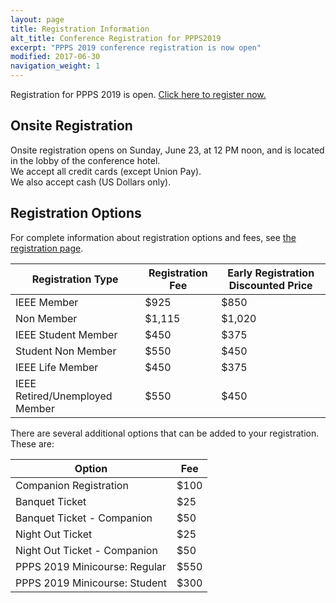 ```yaml
---
layout: page
title: Registration Information
alt_title: Conference Registration for PPPS2019
excerpt: "PPPS 2019 conference registration is now open"
modified: 2017-06-30
navigation_weight: 1
---
```


Registration for PPPS 2019 is open. [Click here to register now.](http://www.cvent.com/d/b4q9tx)

## Onsite Registration
Onsite registration opens on Sunday, June 23, at 12 PM noon, and is located in the lobby of the conference hotel.<br>
We accept all credit cards (except Union Pay).<br>
We also accept cash (US Dollars only).

## Registration Options
For complete information about registration options and fees, see [the registration page](http://www.cvent.com/events/2019-ieee-pulsed-power-and-plasma-science-conference-ppps-2019-/fees-174d6fa9e68b4589a41fa87ba6e8f8c9.aspx).

| Registration Type | Registration Fee | Early Registration Discounted Price |
| ----------------- | ---------------- | ----------------------------------- |
| IEEE Member | $925 | $850 |
| Non Member | $1,115 | $1,020 |
| IEEE Student Member | $450 | $375 |
| Student Non Member | $550 | $450 |
| IEEE Life Member | $450 | $375 |
| IEEE Retired/Unemployed Member | $550 | $450 |

There are several additional options that can be added to your registration. These are:

| Option | Fee |
| ------ | --- |
| Companion Registration | $100 |
| Banquet Ticket | $25 |
| Banquet Ticket - Companion | $50 |
| Night Out Ticket | $25 | 
| Night Out Ticket - Companion | $50 |
| PPPS 2019 Minicourse: Regular | $550 |
| PPPS 2019 Minicourse: Student | $300 |

